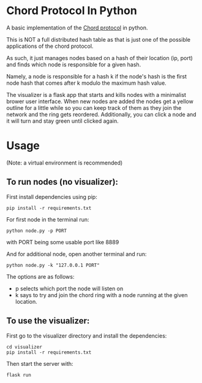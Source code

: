 # Chord Protocol In Python
A basic implementation of the [Chord protocol](https://pdos.csail.mit.edu/papers/chord:sigcomm01/chord_sigcomm.pdf) in python.

This is NOT a full distributed hash table as that is just one of the possible applications of the chord protocol.

As such, it just manages nodes based on a hash of their location (ip, port) and finds which node is responsible for a given hash.

Namely, a node is responsible for a hash k if the node's hash is the first node hash that comes after k modulo the maximum hash value.

The visualizer is a flask app that starts and kills nodes with a minimalist brower user interface.
When new nodes are added the nodes get a yellow outline for a little while so you can keep track of them as they join the network and the ring gets reordered. Additionally, you can click a node and it will turn and stay green until clicked again.

# Usage
(Note: a virtual environment is recommended)
## To run nodes (no visualizer): 
First install dependencies using pip:
```
pip install -r requirements.txt 
```

For first node in the terminal run:
```
python node.py -p PORT
```
with PORT being some usable port like 8889

And for additional node, open another terminal and run:
```
python node.py -k "127.0.0.1 PORT"
```

The options are as follows:
- p selects which port the node will listen on
- k says to try and join the chord ring with a node running at the given location.

## To use the visualizer:
First go to the visualizer directory and install the dependencies:
```
cd visualizer
pip install -r requirements.txt
```

Then start the server with:
```
flask run
```

